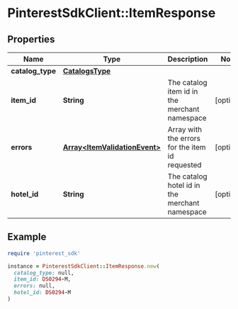 # PinterestSdkClient::ItemResponse

## Properties

| Name | Type | Description | Notes |
| ---- | ---- | ----------- | ----- |
| **catalog_type** | [**CatalogsType**](CatalogsType.md) |  |  |
| **item_id** | **String** | The catalog item id in the merchant namespace | [optional] |
| **errors** | [**Array&lt;ItemValidationEvent&gt;**](ItemValidationEvent.md) | Array with the errors for the item id requested | [optional] |
| **hotel_id** | **String** | The catalog hotel id in the merchant namespace | [optional] |

## Example

```ruby
require 'pinterest_sdk'

instance = PinterestSdkClient::ItemResponse.new(
  catalog_type: null,
  item_id: DS0294-M,
  errors: null,
  hotel_id: DS0294-M
)
```

